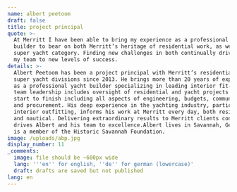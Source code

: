 ```yaml
---
name: albert peetoom
draft: false
title: project principal
quote: >-
  At Merritt I have been able to bring my experience as a professional yacht
  builder to bear on both Merritt’s heritage of residential work, as well as its
  super yacht category. Finding new challenges in both continually drives me and
  my team to new levels of success.
details: >-
  Albert Peetoom has been a project principal with Merritt’s residential and
  super yacht divisions since 2013. He brings more than 20 years of experience
  as a professional yacht builder specializing in leading interior fit-out. His
  team leadership includes oversight of residential and yacht projects from
  start to finish including all aspects of engineering, budgets, communication
  and procurement. His deep experience in the yachting industry, particularly
  interior outfitting, informs his work at Merritt every day, both residential
  and nautical. Delivering extraordinary results to Merritt clients continually
  drives Albert and his team to excellence.Albert lives in Savannah, Georgia and
  is a member of the Historic Savannah Foundation.
image: /uploads/abp.jpg
display_number: 11
_comments:
  image: file should be ~600px wide
  lang: '''en'' for english, ''de'' for german (lowercase)'
  draft: drafts are saved but not published
lang: en
---
```


